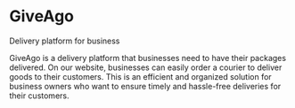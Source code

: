 # GiveAgo
Delivery platform for business


GiveAgo is a delivery platform that businesses need to have their packages delivered.
On our website, businesses can easily order a courier to deliver goods to their customers.
This is an efficient and organized solution for business owners who want to ensure timely and hassle-free deliveries for their customers.

